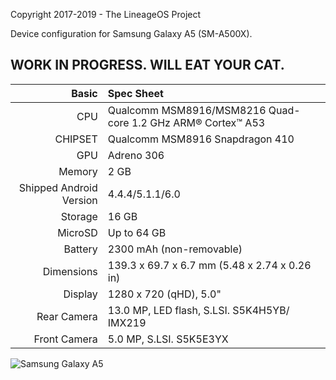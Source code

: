 Copyright 2017-2019 - The LineageOS Project

Device configuration for Samsung Galaxy A5 (SM-A500X).

WORK IN PROGRESS. WILL EAT YOUR CAT.
------------------------------------------------------------------
Basic   | Spec Sheet
-------:|:-------------------------
CPU     | Qualcomm MSM8916/MSM8216 Quad-core 1.2 GHz ARM® Cortex™ A53
CHIPSET | Qualcomm MSM8916 Snapdragon 410
GPU     | Adreno 306
Memory  | 2 GB
Shipped Android Version | 4.4.4/5.1.1/6.0
Storage | 16 GB
MicroSD | Up to 64 GB
Battery | 2300 mAh (non-removable)
Dimensions | 139.3 x 69.7 x 6.7 mm (5.48 x 2.74 x 0.26 in)
Display | 1280 x 720 (qHD), 5.0"
Rear Camera  | 13.0 MP, LED flash, S.LSI. S5K4H5YB/ IMX219
Front Camera | 5.0 MP, S.LSI. S5K5E3YX

![Samsung Galaxy A5](https://www.dhresource.com/600x600/f2/albu/g4/M00/5C/99/rBVaEFcofXKAI--wAAC_S98Qwh4893.jpg "Galaxy A5")
